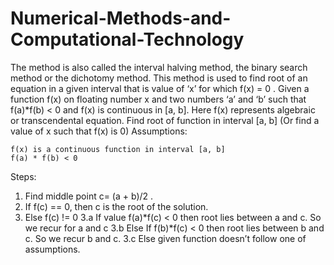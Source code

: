 # Numerical-Methods-and-Computational-Technology
The method is also called the interval halving method, the binary search method or the dichotomy method. This method is used to find root of an equation in a given interval that is value of ‘x’ for which f(x) = 0 .
Given a function f(x) on floating number x and two numbers ‘a’ and ‘b’ such that f(a)*f(b) < 0 and f(x) is continuous in [a, b]. Here f(x) represents algebraic or transcendental equation. Find root of function in interval [a, b] (Or find a value of x such that f(x) is 0)
Assumptions: 
 

    f(x) is a continuous function in interval [a, b]
    f(a) * f(b) < 0

Steps: 
 

   1. Find middle point c= (a + b)/2 .
   2. If f(c) == 0, then c is the root of the solution.
   3. Else f(c) != 0
       3.a If value f(a)*f(c) < 0 then root lies between a and c. So we recur for a and c
       3.b Else If f(b)*f(c) < 0 then root lies between b and c. So we recur b and c.
       3.c Else given function doesn’t follow one of assumptions.
